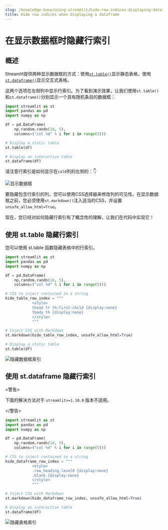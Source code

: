 ```yaml
---
slug: /knowledge-base/using-streamlit/hide-row-indices-displaying-dataframe
title: Hide row indices when displaying a dataframe
---
```


# 在显示数据框时隐藏行索引

## 概述

Streamlit提供两种显示数据框的方式：使用[`st.table()`](/library/api-reference/data/st.table)显示静态表格，使用[`st.dataframe()`](/library/api-reference/data/st.dataframe)显示交互式表格。

这两个选项在左侧列中显示行索引。为了看到演示效果，让我们使用`st.table()`和`st.dataframe()`分别显示一个具有随机条目的数据框：

```python
import streamlit as st
import pandas as pd
import numpy as np

df = pd.DataFrame(
    np.random.randn(10, 5),
    columns=("col %d" % i for i in range(5)))

# Display a static table
st.table(df)

# Display an interactive table
st.dataframe(df)
```

请注意行索引是如何显示在`col0`列的左侧的：👇

![显示数据框](/images/knowledge-base/display-dataframe.png)

要隐藏包含行索引的列，您可以使用CSS选择器来修改列的可见性。在显示数据框之前，您必须使用`st.markdown()`注入适当的CSS，并设置`unsafe_allow_html=True`。

现在，您已经对如何隐藏行索引有了概念性的理解，让我们在代码中实现它！

## 使用 st.table 隐藏行索引

您可以使用 st.table 函数隐藏表格中的行索引。

```python
import streamlit as st
import pandas as pd
import numpy as np

df = pd.DataFrame(
    np.random.randn(10, 5),
    columns=("col %d" % i for i in range(5)))

# CSS to inject contained in a string
hide_table_row_index = """
            <style>
            thead tr th:first-child {display:none}
            tbody th {display:none}
            </style>
            """

# Inject CSS with Markdown
st.markdown(hide_table_row_index, unsafe_allow_html=True)

# Display a static table
st.table(df)
```

![隐藏数据框索引](/images/knowledge-base/hide-dataframe-index.png)

## 使用 st.dataframe 隐藏行索引

<警告>

下面的解决方法对于 `streamlit>=1.10.0` 版本不适用。

</警告>

```python
import streamlit as st
import pandas as pd
import numpy as np

df = pd.DataFrame(
    np.random.randn(10, 5),
    columns=("col %d" % i for i in range(5)))

# CSS to inject contained in a string
hide_dataframe_row_index = """
            <style>
            .row_heading.level0 {display:none}
            .blank {display:none}
            </style>
            """

# Inject CSS with Markdown
st.markdown(hide_dataframe_row_index, unsafe_allow_html=True)

# Display an interactive table
st.dataframe(df)
```

![隐藏表格索引](/images/knowledge-base/hide-table-index.png)